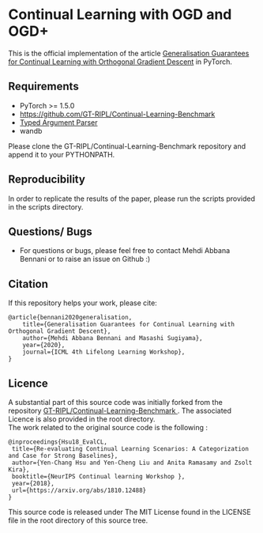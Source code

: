 # Continual Learning with OGD and OGD+

This is the official implementation of the article [Generalisation Guarantees for Continual Learning with Orthogonal
 Gradient
 Descent](https://arxiv.org/abs/2006.11942) in PyTorch.
 
## Requirements
- PyTorch >= 1.5.0 
- https://github.com/GT-RIPL/Continual-Learning-Benchmark
- [Typed Argument Parser](https://github.com/swansonk14/typed-argument-parser)
- wandb

Please clone the GT-RIPL/Continual-Learning-Benchmark repository and append it to your PYTHONPATH.


## Reproducibility
In order to replicate the results of the paper, please run the scripts provided in the scripts directory.
 
## Questions/ Bugs
- For questions or bugs, please feel free to contact Mehdi Abbana Bennani or to raise an issue on Github :)

## Citation
If this repository helps your work, please cite:

```
@article{bennani2020generalisation,
    title={Generalisation Guarantees for Continual Learning with Orthogonal Gradient Descent},
    author={Mehdi Abbana Bennani and Masashi Sugiyama},
    year={2020},
    journal={ICML 4th Lifelong Learning Workshop},
}
```


## Licence
A substantial part of this source code was initially forked from the repository [GT-RIPL/Continual-Learning-Benchmark
](https://github.com/GT-RIPL/Continual-Learning-Benchmark). The associated Licence is also provided in the root
 directory.  
 The work related to the original source code is the following : 
 ```
@inproceedings{Hsu18_EvalCL,
  title={Re-evaluating Continual Learning Scenarios: A Categorization and Case for Strong Baselines},
  author={Yen-Chang Hsu and Yen-Cheng Liu and Anita Ramasamy and Zsolt Kira},
  booktitle={NeurIPS Continual learning Workshop },
  year={2018},
  url={https://arxiv.org/abs/1810.12488}
}
```
 
 
 
 This source code is released under The MIT License found in the LICENSE file in the root directory of this source tree. 